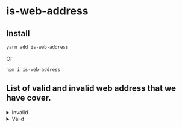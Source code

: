 # is-web-address

## Install

```bash
yarn add is-web-address
```

Or

```bash
npm i is-web-address
```

## List of valid and invalid web address that we have cover.

<details>
<summary>Invalid</summary>

- [x] (2ms)
- [x] example.com.
- [x] example..com (1ms)
- [x] example...com.
- [x] 192.168.1..0
- [x] https://example.com.
- [x] https://example..com
- [x] https://example...com.
  </details>

<details>
<summary>Valid</summary>

- [x] example.com
- [x] 192.168.1.1
- [x] http://192.168.1.1
- [x] http://example.com
- [x] http://example.com/
- [x] http://example.com:8080
- [x] http://example.com/hello-world (1ms)
- [x] example.com/search?q=hello+world
- [x] http://example.com/very-long/path/and?it=should&be=works&too=true
- [x] http://192.168.1.1/very-long/path/and?it=should&be=works&too=true

</details>
